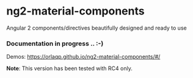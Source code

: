 # ng2-material-components

Angular 2 components/directives beautifully designed and ready to use

### Documentation in progress .. :-)

Demos: https://orlaqp.github.io/ng2-material-components/#/


**Note**: This version has been tested with RC4 only.
